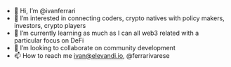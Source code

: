- 👋 Hi, I’m @ivanferrari
- 👀 I’m interested in connecting coders, crypto natives with policy makers, investors, crypto players
- 🌱 I’m currently learning as much as I can all web3 related with a particular focus on DeFi
- 💞️ I’m looking to collaborate on community development
- 📫 How to reach me ivan@elevandi.io, @ferrarivarese

<!---
ivanferrari/ivanferrari is a ✨ special ✨ repository because its `README.md` (this file) appears on your GitHub profile.
You can click the Preview link to take a look at your changes.
--->
